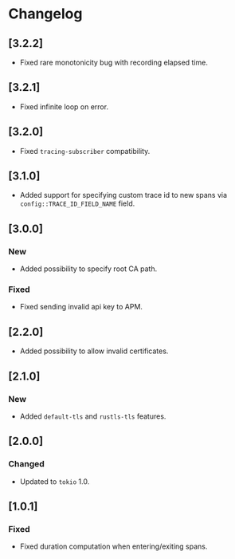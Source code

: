 # Changelog

## [3.2.2]

- Fixed rare monotonicity bug with recording elapsed time.

## [3.2.1]

- Fixed infinite loop on error.

## [3.2.0]

- Fixed `tracing-subscriber` compatibility.

## [3.1.0]

- Added support for specifying custom trace id to new spans via `config::TRACE_ID_FIELD_NAME` field.

## [3.0.0]

### New

- Added possibility to specify root CA path.

### Fixed

- Fixed sending invalid api key to APM.

## [2.2.0]

- Added possibility to allow invalid certificates.

## [2.1.0]

### New

- Added `default-tls` and `rustls-tls` features.

## [2.0.0]

### Changed

- Updated to `tokio` 1.0.

## [1.0.1]

### Fixed

- Fixed duration computation when entering/exiting spans.
